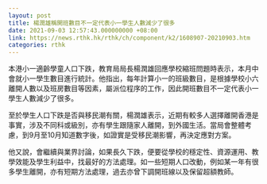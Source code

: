 ```yaml
---
layout: post
title: 楊潤雄稱開班數目不一定代表小一學生人數減少了很多
date: 2021-09-03 12:57:43.000000000 +08:00
link: https://news.rthk.hk/rthk/ch/component/k2/1608907-20210903.htm
categories: rthk
---
```


本港小一適齡學童人口下跌，教育局局長楊潤雄回應學校縮班問題時表示，本月中會就小一學生數目進行統計。他指出，每年計算小一的班級數目，是根據學校小六離開人數以及班房數目等因素，屬派位程序的工作，因此開班數目不一定代表小一學生人數減少了很多。

至於學生人口下跌是否與移民潮有關，楊潤雄表示，近期有較多人選擇離開香港是事實，涉及不同科或級別，亦有學生跟隨家人離開，到外國生活。當局會整體考慮，到9月至10月知道數字後，如證實是受移民潮影響，再決定應對方案。

他又說，會繼續與業界討論，如果長久下跌，便要從學校的穩定性、資源運用、教學效能及學生利益中，找最好的方法處理。如一些短期人口改動，例如某一年有很多學生離開，亦有短期方法處理，過去亦曾下調開班線以及保留超額教師。
